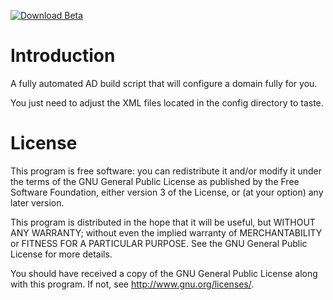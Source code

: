 [![Download Beta](https://img.shields.io/badge/Latest%20Stable%20Release-v0.1-green.svg)](https://github.com/OneLogicalMyth/Automated-AD-Setup/archive/v0.1.zip)

# Introduction

A fully automated AD build script that will configure a domain fully for you.

You just need to adjust the XML files located in the config directory to taste.


# License

This program is free software: you can redistribute it and/or modify
it under the terms of the GNU General Public License as published by
the Free Software Foundation, either version 3 of the License, or
(at your option) any later version.

This program is distributed in the hope that it will be useful,
but WITHOUT ANY WARRANTY; without even the implied warranty of
MERCHANTABILITY or FITNESS FOR A PARTICULAR PURPOSE.  See the
GNU General Public License for more details.

You should have received a copy of the GNU General Public License
along with this program.  If not, see http://www.gnu.org/licenses/.
